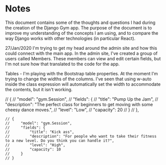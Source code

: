 # Notes

This document contains some of the thoughts and questions I had during the creation of the Django Gym app. The purpose of the document is to improve my understanding of the concepts I am using, and to compare the way Django works with other technologies (in particular React).

27/Jan/2020
I'm trying to get my head around the admin site and how this could connect with the main app. In the admin site, I've created a group of users called Members. These members can view and edit certain fields, but I'm not sure how that translated to the code for the app.

Tables - I'm playing with the Bootstrap table properties. At the moment I'm trying to change the widths of the columns. I've seen that using w-auto inside the class expression will automatically set the width to accommodate the contents, but it isn't working.  
    


<!-- I have added the seeds for the sessions. They didn't work (due to a foreign key problem), and it's not a problem I need to focus on (as I should be able to add sessions via the admin site). -->
  <!-- {
        "model": "gym.Session",
        "fields": {
            "title": "Pilates",
            "description": "The perfect class for building core strength.",
            "level": "Low",
            "capacity": 10
        }
    }, -->

// {
    //     "model": "gym.Session",
    //     "fields": {
    //         "title": "Pump Up the Jam",
    //         "description": "The perfect class for beginners to get moving with some cheesy dance moves.",
    //         "level": "Low",
    //         "capacity": 20
    //     }
    // },

    // {
    //     "model": "gym.Session",
    //     "fields": {
    //         "title": "Kick ass",
    //         "description": "For people who want to take their fitness to a new level. Do you think you can handle it?",
    //         "level": "High",
    //         "capacity": 10
    //     }
    // }